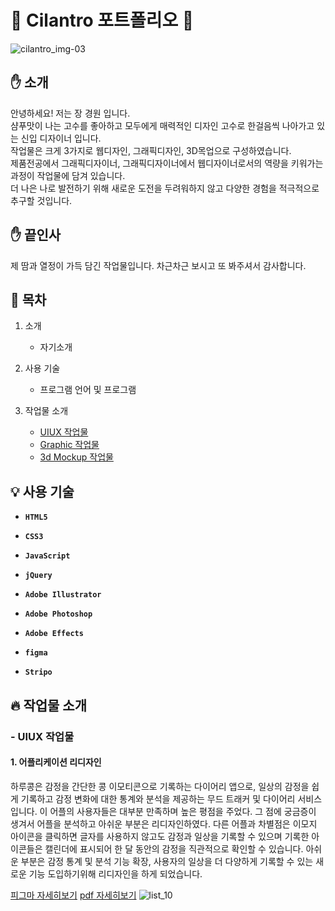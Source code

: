 ﻿# :seedling: Cilantro 포트폴리오 :green_book:

![cilantro_img-03](https://github.com/jkw507600/portfolio/assets/145305173/cbc12b1e-06a9-4fa4-97ca-c98da0927bdc)

## :hand: 소개

 안녕하세요! 저는 장 경원 입니다. <br> 샴푸맛이 나는 고수를 좋아하고 모두에게 매력적인 디자인 고수로 한걸음씩 나아가고 있는 신입 디자이너 입니다. <br> 작업물은 크게 3가지로 웹디자인, 그래픽디자인, 3D목업으로 구성하였습니다. 
 <br> 제품전공에서 그래픽디자이너, 그래픽디자이너에서 웹디자이너로서의 역량을 키워가는 과정이 작업물에 담겨 있습니다. <br> 더 나은 나로 발전하기 위해 새로운 도전을 두려워하지 않고 다양한 경험을 적극적으로 추구할 것입니다. 
 
## :hand: 끝인사

 제 땀과 열정이 가득 담긴 작업물입니다. 차근차근 보시고 또 봐주셔서 감사합니다.
 
## :loudspeaker: 목차 

1. 소개
     - 자기소개
      
2. 사용 기술
     - 프로그램 언어 및 프로그램

3. 작업물 소개
     - <a id="content3" href="#list_1">UIUX 작업물</a>
     - <a href="#list_2">Graphic 작업물</a>
     - <a href="#list_3">3d Mockup 작업물</a>

## :bulb: 사용 기술


- **`HTML5`** 

- **`CSS3`**

- **`JavaScript`**

- **`jQuery`**

- **`Adobe Illustrator`**

- **`Adobe Photoshop`**

- **`Adobe Effects`**

- **`figma`**
 
- **`Stripo`**


## :fire: 작업물 소개

  
### - <a id="list_1">UIUX 작업물</a>  

#### 1. 어플리케이션 리디자인     

 하루콩은 감정을 간단한 콩 이모티콘으로 기록하는 다이어리 앱으로, 일상의 감정을 쉽게 기록하고 감정 변화에 대한 통계와 분석을 제공하는 무드 트래커 및 다이어리 서비스입니다. 이 어플의 사용자들은 대부분 만족하며 높은 평점을 주었다. 그 점에 궁금증이 생겨서 어플을 분석하고 아쉬운 부분은 리디자인하였다. 다른 어플과 차별점은 이모지 아이콘을 클릭하면 글자를 사용하지 않고도 감정과 일상을 기록할 수 있으며 기록한 아이콘들은 캘린더에 표시되어 한 달 동안의 감정을 직관적으로 확인할 수 있습니다. 아쉬운 부분은 감정 통계 및 분석 기능 확장, 사용자의 일상을 더 다양하게 기록할 수 있는 새로운 기능 도입하기위해 리디자인을 하게 되었습니다.

[피그마 자세히보기](https://www.figma.com/file/3deXBrmsYZglnMztDnTJat/%EC%95%B1-%EB%B6%84%EC%84%9D?type=design&node-id=0%3A1&mode=design&t=JQnqBfpRPdHgazbv-1)
[pdf 자세히보기](https://jkw507600.github.io/portfolio/images/App%20redesign.pdf)
![list_10](https://github.com/jkw507600/portfolio/assets/145305173/dc4b064a-d199-4dc1-b0dc-cb24a5381023)


